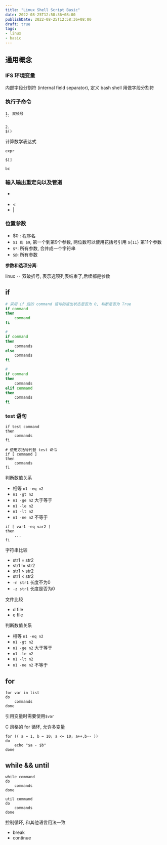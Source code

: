 ```yaml
---
title: "Linux Shell Script Basic"
date: 2022-08-25T12:58:36+08:00
publishDate: 2022-08-25T12:58:36+08:00
draft: true
tags:
- linux
- basic
---
```


## 通用概念

### IFS 环境变量

内部字段分割符 (internal field separator), 定义 bash shell 用做字段分割符


### 执行子命令
```
1. 双顿号
`` 

2. 
$() 

```

计算数学表达式
```
expr

$[]

bc
```

### 输入输出重定向以及管道

- > 
- <
- |

### 位置参数

- $0 : 程序名
- `$1 到 $9`, 第一个到第9个参数, 两位数可以使用花括号引用 `${11}` 第11个参数
- `$*`: 所有参数, 合并成一个字符串
- `$@`: 所有参数


**参数和选项分离**:

linux `--` 双破折号, 表示选项列表结束了,后续都是参数

## if
``` sh
# 采用 if 后的 command 语句的退出状态是否为 0, 判断是否为 True
if command
then
	command
fi

#
if command
then 
	commands
else
	commands
fi

#
if command
then
	commands
elif command
then
	commands
fi
```

### test 语句

```
if test command
then 
	commands
fi

# 使用方括号代替 test 命令
if [ command ] 
then 
	commands 
fi
```

判断数值关系

- 相等 `n1 -eq n2`
- `n1 -gt n2`
- `n1 -ge n2` 大于等于
- `n1 -le n2`
- `n1 -lt n2`
- `n1 -ne n2` 不等于

```
if [ var1 -eq var2 ]
then 
	...
fi
```

字符串比较

- str1 = str2
- str1 != str2
- str1 > str2
- str1 < str2
- `-n str1` 长度不为0
- `-z str1` 长度是否为0

文件比较

- d file
- e file

判断数值关系

- 相等 `n1 -eq n2`
- `n1 -gt n2`
- `n1 -ge n2` 大于等于
- `n1 -le n2`
- `n1 -lt n2`
- `n1 -ne n2` 不等于

## for
```
for var in list
do 
	commands
done
```
引用变量时需要使用`$var`


C 风格的 for 循环, 允许多变量
```
for (( a = 1, b = 10; a <= 10; a++,b-- ))
do
	echo "$a - $b"
done
```


## while && until

```
while command 
do 
	commands
done
```

```
util command 
do 
	commands
done
```

控制循环, 和其他语言用法一致

- break
- continue

